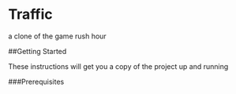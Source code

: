 # Traffic

a clone of the game rush hour

##Getting Started

These instructions will get you a copy of the project up and running

###Prerequisites

